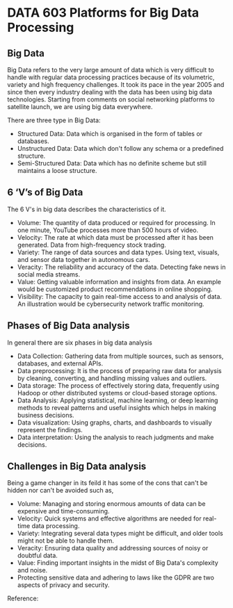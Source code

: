 # DATA 603 Platforms for Big Data Processing

## Big Data
Big Data refers to the very large amount of data which is very difficult to handle with regular data processing practices because of its volumetric, variety and high frequency challenges. It took its pace in the year 2005 and since then every industry dealing with the data has been using big data technologies. Starting from comments on social networking platforms to satellite launch, we are using big data everywhere.

There are three type in Big Data:
- Structured Data: Data which is organised in the form of tables or databases.
- Unstructured Data: Data which don't follow any schema or a predefined structure.
- Semi-Structured Data: Data which has no definite scheme but still maintains a loose structure.

## 6 ‘V’s of Big Data
The 6 V's in big data describes the characteristics of it.

- Volume: The quantity of data produced or required for processing. In one minute, YouTube processes more than 500 hours of video.
- Velocity: The rate at which data must be processed after it has been generated. Data from high-frequency stock trading.
- Variety: The range of data sources and data types. Using text, visuals, and sensor data together in autonomous cars.
- Veracity: The reliability and accuracy of the data. Detecting fake news in social media streams.
- Value: Getting valuable information and insights from data. An example would be customized product recommendations in online shopping.
- Visibility: The capacity to gain real-time access to and analysis of data. An illustration would be cybersecurity network traffic monitoring.

## Phases of Big Data analysis
In general there are six phases in big data analysis

- Data Collection: Gathering data from multiple sources, such as sensors, databases, and external APIs.
- Data preprocessing: It is the process of preparing raw data for analysis by cleaning, converting, and handling missing values and outliers.
- Data storage: The process of effectively storing data, frequently using Hadoop or other distributed systems or cloud-based storage options.
- Data Analysis: Applying statistical, machine learning, or deep learning methods to reveal patterns and useful insights which helps in making business decisions.
- Data visualization: Using graphs, charts, and dashboards to visually represent the findings.
- Data interpretation: Using the analysis to reach judgments and make decisions.


## Challenges in Big Data analysis
Being a game changer in its feild it has some of the cons that can't be hidden nor can't be avoided such as,

- Volume: Managing and storing enormous amounts of data can be expensive and time-consuming.
- Velocity: Quick systems and effective algorithms are needed for real-time data processing.
- Variety: Integrating several data types might be difficult, and older tools might not be able to handle them.
- Veracity: Ensuring data quality and addressing sources of noisy or doubtful data.
- Value: Finding important insights in the midst of Big Data's complexity and noise.
- Protecting sensitive data and adhering to laws like the GDPR are two aspects of privacy and security.

Reference:


